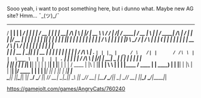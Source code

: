 Sooo yeah, i want to post something here, but i dunno what. Maybe new AG site? Hmm...  ¯\_(ツ)_/¯


   _____ _    _ ______ _____ _    _    ____  _    _ _______            _   _  _____ _______     _______       _______ _____    ____  _   _    _____          __  __ ______     _  ____  _   _______ 
  / ____| |  | |  ____/ ____| |  | |  / __ \| |  | |__   __|     /\   | \ | |/ ____|  __ \ \   / / ____|   /\|__   __/ ____|  / __ \| \ | |  / ____|   /\   |  \/  |  ____|   | |/ __ \| | |__   __|
 | |    | |__| | |__ | |    | |__| | | |  | | |  | |  | |       /  \  |  \| | |  __| |__) \ \_/ / |       /  \  | | | (___   | |  | |  \| | | |  __   /  \  | \  / | |__      | | |  | | |    | |   
 | |    |  __  |  __|| |    |  __  | | |  | | |  | |  | |      / /\ \ | . ` | | |_ |  _  / \   /| |      / /\ \ | |  \___ \  | |  | | . ` | | | |_ | / /\ \ | |\/| |  __| _   | | |  | | |    | |   
 | |____| |  | | |___| |____| |  | | | |__| | |__| |  | |     / ____ \| |\  | |__| | | \ \  | | | |____ / ____ \| |  ____) | | |__| | |\  | | |__| |/ ____ \| |  | | |___| |__| | |__| | |____| |   
  \_____|_|  |_|______\_____|_|  |_|  \____/ \____/   |_|    /_/    \_\_| \_|\_____|_|  \_\ |_|  \_____/_/    \_\_| |_____/   \____/|_| \_|  \_____/_/    \_\_|  |_|______\____/ \____/|______|_|   
                                                                                                                                                                                                    
                                                                                                                                                                                                    
https://gamejolt.com/games/AngryCats/760240
